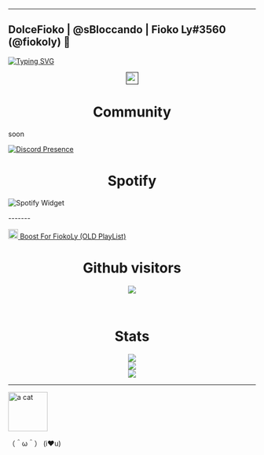 <hr>

## DolceFioko | @sBloccando | Fioko Ly#3560 (@fiokoly) 👋


<a align=center href="web.telegram.org/@sBloccando">[![Typing SVG](https://readme-typing-svg.herokuapp.com?font=Philosopher&pause=1000&width=435&lines=Discord+%40fiokoly;Telegram+%40teslaiscool;Proud+Contributor+of+OpenStreetMap;Proud+Contributor+of+Waze;Proud+Contributor+of+Panoramax%2FMapillary;i%E2%9D%A4u)](discord.gg/Crbdxrbbv3)</a>

<div align=center>
<a href=""><img src="https://alessandrobasi.altervista.org/archivio/habbotext/text/generate.php?str=discord.gg/Crbdxrbbv3&font=14" height=25></a>
<!-- <a href=""><img src="https://alessandrobasi.altervista.org/archivio/habbotext/text/generate.php?str=fyour_test_here&font=14" height=25></a>-->
</div>
  
<h1 align=center><b>Community</b></h1>

<p> soon </p>

[![Discord Presence](https://lanyard.cnrad.dev/api/865975319034331137)](https://discord.com/users/865975319034331137)

<h1 align=center><b>Spotify</b></h1>

![Spotify Widget](https://spotiwidget.vercel.app/widget?uid=31iiibxdbeyk64nbx2qoczchh3tu&theme=default&invert_artist_title=false&cover=true&progress_bar=true&progress_color=%23B3B3B3&sound_waves=true&sound_waves_color=%231ED760&background=true&background_color=%23121212)
<p>-------</p>
<a href="https://adfoc.us/8003411">
 <img src="https://png2.cleanpng.com/sh/314aa9ee24c5c7dd14d09b5909bed983/L0KzQYm3WMA0N6pokZH0aYP2gLBuTfNtcaEyeeR9LXPyfcH8lPVzNZpoh9D8LYfygr3rTgdqbJYyj9drLYPzgrr7hb1qdqVqReV5b4Tsdsq0ifNwdl5ritduLXBpPcT2gBlidF5yfdZyYT3kfcG0jP9od6Qygds2Zj24coe7gsc1PZZqUapqMT60QYG6U8E0OmI6S6U8Mke0R4SCV8c0NqFzf3==/kisspng-clip-art-computer-icons-world-wide-web-sprite-inte-spotify-icon-free-of-social-media-amp-logos-ii-f-5b64b745ee98a1.1103313215333271739773.png" alt="Image of the Logo of The company of Spotify" width="20"> Boost For FiokoLy (OLD PlayList)
</a>

<h1 align=center><b>Github visitors</b></h1>
<p align=center><img src="https://profile-counter.glitch.me/DolceJ0Lly/count.svg"></p><br>
<!--<img src="https://komarev.com/ghpvc/?username=Username"><br>-->
  
<div align=center>
<h1 align=center><b>Stats</b></h1>
<img src="https://github-readme-stats.vercel.app/api/top-langs/?username=DolceJ0Lly&theme=blue-green"><br>
<img src="https://github-readme-stats.vercel.app/api?username=DolceJ0Lly&show_icons=true&title_color=ffffff&icon_color=bb2acf&text_color=daf7dc&bg_color=151515"><br>
<img src="http://github-readme-streak-stats.herokuapp.com?user=DolceJ0Lly&theme=dark&date_format=j%20M%5B%20Y%5D&currStreakNum=EEFCFF&background=000000&stroke=0105DD&border=FFFFFF&ring=0A0DDD&fire=FFFFFF&sideNums=A781DD&currStreakLabel=50D2DD&sideLabels=5983DD&dates=FFFFFF"><br>
</div>

<hr>

<img src="https://camo.githubusercontent.com/be37cdc8f930300096c506ad4574eaae977c48fbb2705cfcb92f4eeab8282c7a/68747470733a2f2f6d656469612e67697068792e636f6d2f6d656469612f56674344417a634b767352364f4d307557672f67697068792e676966" alt="a cat" width="80"></img>


（＾ω＾） (i❤u)
